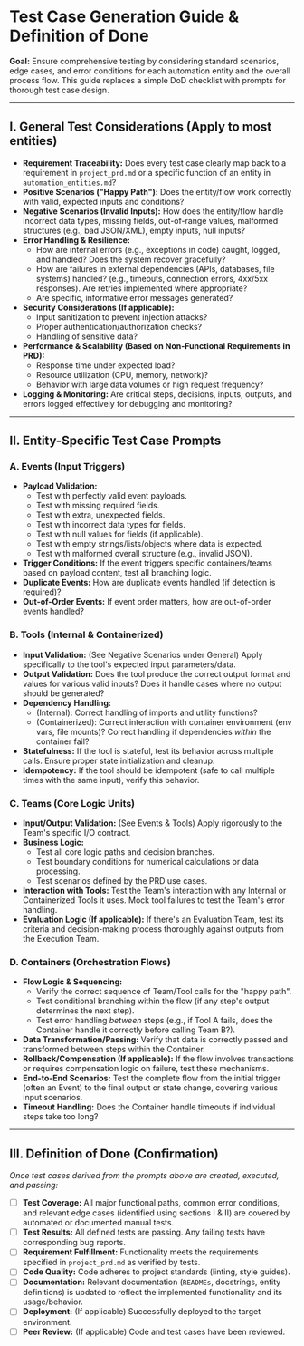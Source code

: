 # Test Case Generation Guide & Definition of Done

**Goal:** Ensure comprehensive testing by considering standard scenarios, edge cases, and error conditions for each automation entity and the overall process flow. This guide replaces a simple DoD checklist with prompts for thorough test case design.

---

## I. General Test Considerations (Apply to most entities)

*   **Requirement Traceability:** Does every test case clearly map back to a requirement in `project_prd.md` or a specific function of an entity in `automation_entities.md`?
*   **Positive Scenarios ("Happy Path"):** Does the entity/flow work correctly with valid, expected inputs and conditions?
*   **Negative Scenarios (Invalid Inputs):** How does the entity/flow handle incorrect data types, missing fields, out-of-range values, malformed structures (e.g., bad JSON/XML), empty inputs, null inputs?
*   **Error Handling & Resilience:**
    *   How are internal errors (e.g., exceptions in code) caught, logged, and handled? Does the system recover gracefully?
    *   How are failures in external dependencies (APIs, databases, file systems) handled? (e.g., timeouts, connection errors, 4xx/5xx responses). Are retries implemented where appropriate?
    *   Are specific, informative error messages generated?
*   **Security Considerations (If applicable):**
    *   Input sanitization to prevent injection attacks?
    *   Proper authentication/authorization checks?
    *   Handling of sensitive data?
*   **Performance & Scalability (Based on Non-Functional Requirements in PRD):**
    *   Response time under expected load?
    *   Resource utilization (CPU, memory, network)?
    *   Behavior with large data volumes or high request frequency?
*   **Logging & Monitoring:** Are critical steps, decisions, inputs, outputs, and errors logged effectively for debugging and monitoring?

---

## II. Entity-Specific Test Case Prompts

### A. Events (Input Triggers)

*   **Payload Validation:**
    *   Test with perfectly valid event payloads.
    *   Test with missing required fields.
    *   Test with extra, unexpected fields.
    *   Test with incorrect data types for fields.
    *   Test with null values for fields (if applicable).
    *   Test with empty strings/lists/objects where data is expected.
    *   Test with malformed overall structure (e.g., invalid JSON).
*   **Trigger Conditions:** If the event triggers specific containers/teams based on payload content, test all branching logic.
*   **Duplicate Events:** How are duplicate events handled (if detection is required)?
*   **Out-of-Order Events:** If event order matters, how are out-of-order events handled?

### B. Tools (Internal & Containerized)

*   **Input Validation:** (See Negative Scenarios under General) Apply specifically to the tool's expected input parameters/data.
*   **Output Validation:** Does the tool produce the correct output format and values for various valid inputs? Does it handle cases where no output should be generated?
*   **Dependency Handling:**
    *   (Internal): Correct handling of imports and utility functions?
    *   (Containerized): Correct interaction with container environment (env vars, file mounts)? Correct handling if dependencies *within* the container fail?
*   **Statefulness:** If the tool is stateful, test its behavior across multiple calls. Ensure proper state initialization and cleanup.
*   **Idempotency:** If the tool should be idempotent (safe to call multiple times with the same input), verify this behavior.

### C. Teams (Core Logic Units)

*   **Input/Output Validation:** (See Events & Tools) Apply rigorously to the Team's specific I/O contract.
*   **Business Logic:**
    *   Test all core logic paths and decision branches.
    *   Test boundary conditions for numerical calculations or data processing.
    *   Test scenarios defined by the PRD use cases.
*   **Interaction with Tools:** Test the Team's interaction with any Internal or Containerized Tools it uses. Mock tool failures to test the Team's error handling.
*   **Evaluation Logic (If applicable):** If there's an Evaluation Team, test its criteria and decision-making process thoroughly against outputs from the Execution Team.

### D. Containers (Orchestration Flows)

*   **Flow Logic & Sequencing:**
    *   Verify the correct sequence of Team/Tool calls for the "happy path".
    *   Test conditional branching within the flow (if any step's output determines the next step).
    *   Test error handling *between* steps (e.g., if Tool A fails, does the Container handle it correctly before calling Team B?).
*   **Data Transformation/Passing:** Verify that data is correctly passed and transformed between steps within the Container.
*   **Rollback/Compensation (If applicable):** If the flow involves transactions or requires compensation logic on failure, test these mechanisms.
*   **End-to-End Scenarios:** Test the complete flow from the initial trigger (often an Event) to the final output or state change, covering various input scenarios.
*   **Timeout Handling:** Does the Container handle timeouts if individual steps take too long?

---

## III. Definition of Done (Confirmation)

*Once test cases derived from the prompts above are created, executed, and passing:*

- [ ] **Test Coverage:** All major functional paths, common error conditions, and relevant edge cases (identified using sections I & II) are covered by automated or documented manual tests.
- [ ] **Test Results:** All defined tests are passing. Any failing tests have corresponding bug reports.
- [ ] **Requirement Fulfillment:** Functionality meets the requirements specified in `project_prd.md` as verified by tests.
- [ ] **Code Quality:** Code adheres to project standards (linting, style guides).
- [ ] **Documentation:** Relevant documentation (`READMEs`, docstrings, entity definitions) is updated to reflect the implemented functionality and its usage/behavior.
- [ ] **Deployment:** (If applicable) Successfully deployed to the target environment.
- [ ] **Peer Review:** (If applicable) Code and test cases have been reviewed.
